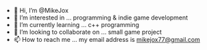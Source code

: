 - 👋 Hi, I’m @MikeJox
- 👀 I’m interested in ... programming & indie game development 
- 🌱 I’m currently learning ... c++ programming 
- 💞️ I’m looking to collaborate on ... small game project 
- 📫 How to reach me ... my email address is mikejox77@gmail.com

<!---
MikeJox/MikeJox is a beginner game developer special c++ unity game engine programming repository because its `README.md` (this file) appears on your GitHub profile.
You can click the Preview link to take a look at your changes.
--->
